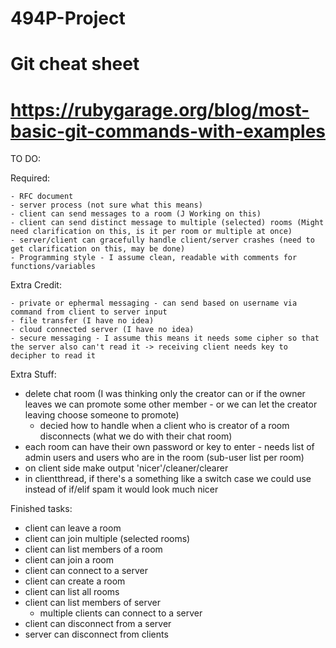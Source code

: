 # 494P-Project
# Git cheat sheet
# https://rubygarage.org/blog/most-basic-git-commands-with-examples

TO DO:

Required:

	- RFC document
	- server process (not sure what this means)
	- client can send messages to a room (J Working on this)
	- client can send distinct message to multiple (selected) rooms (Might need clarification on this, is it per room or multiple at once)
	- server/client can gracefully handle client/server crashes (need to get clarification on this, may be done)
	- Programming style - I assume clean, readable with comments for functions/variables

Extra Credit:

	- private or ephermal messaging - can send based on username via command from client to server input
	- file transfer (I have no idea)
	- cloud connected server (I have no idea)
	- secure messaging - I assume this means it needs some cipher so that the server also can't read it -> receiving client needs key to decipher to read it
	  
Extra Stuff:

  - delete chat room (I was thinking only the creator can or if the owner leaves we can promote some other member - or we can let the creator leaving choose someone to promote)
    - decied how to handle when a client who is creator of a room disconnects (what we do with their chat room)
  - each room can have their own password or key to enter - needs list of admin users and users who are in the room (sub-user list per room)
  - on client side make output 'nicer'/cleaner/clearer
  - in clientthread, if there's a something like a switch case we could use instead of if/elif spam it would look much nicer
	  
Finished tasks:

  - client can leave a room 
  - client can join multiple (selected rooms)
  - client can list members of a room
  - client can join a room
  - client can connect to a server
  - client can create a room
  - client can list all rooms
  - client can list members of server
	- multiple clients can connect to a server
  - client can disconnect from a server
  - server can disconnect from clients
